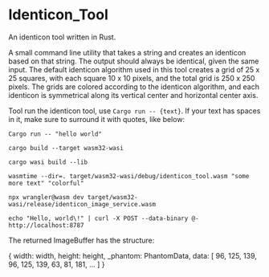 # Identicon_Tool
An identicon tool written in Rust.

A small command line utility that takes a string and creates an identicon based on that string. The output should always be identical, given the same input. The default identicon algorithm used in this tool creates a grid of 25 x 25 squares, with each square 10 x 10 pixels, and the total grid is 250 x 250 pixels. The grids are colored according to the identicon algorithm, and each identicon is symmetrical along its vertical center and horizontal center axis.

Tool run the identicon tool, use `Cargo run -- {text}`. If your text has spaces in it, make sure to surround it with quotes, like below:

`Cargo run -- "hello world"`

`cargo build --target wasm32-wasi`

`cargo wasi build --lib`

`wasmtime --dir=. target/wasm32-wasi/debug/identicon_tool.wasm "some more text" "colorful"`

`npx wrangler@wasm dev target/wasm32-wasi/release/identicon_image_service.wasm`

`echo "Hello, world\!" | curl -X POST --data-binary @- http://localhost:8787`

The returned ImageBuffer has the structure:

{
    width: width,
    height: height,
    _phantom: PhantomData,
    data: [
        96,
        125,
        139,
        96,
        125,
        139,
        63,
        81,
        181,
        ...
    ]
}
